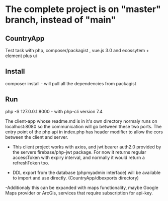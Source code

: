 # The complete project is on "master" branch, instead of "main"

## CountryApp
Test task with php, composer/packagist , vue.js 3.0 and ecossytem + element plus ui 

## Install
composer install - will pull all the dependencies from packagist

## Run
php -S 127.0.0.1:8000  - with php-cli version 7.4 

The client-app whose readme.md is in it's own directory normaly runs on localhost:8080 so the communication will go between these two ports. The entry point of the php api in index.php has header modifier to allow the cors between the client and server. 

- This client project works with axios, and jwt bearer auth2.0 provided by the servers firebase/php-jwt package. For now it returns regular accessToken with expiry interval, and normally it would return a refreshToken too. 

- DDL export from the database (phpmyadmin interface) will be available to import and use directly.  (CountryApp/dbexports directory) 

-Additionaly this can be expanded with maps functionality, maybe Google Maps provider or ArcGis, services that require subscription for api-key.
